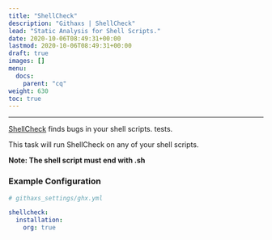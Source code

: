 ```yaml
---
title: "ShellCheck"
description: "Githaxs | ShellCheck"
lead: "Static Analysis for Shell Scripts."
date: 2020-10-06T08:49:31+00:00
lastmod: 2020-10-06T08:49:31+00:00
draft: true
images: []
menu:
  docs:
    parent: "cq"
weight: 630
toc: true
---
```


---

[ShellCheck](https://shellcheck.net) finds bugs in your shell scripts.
tests.

This task will run ShellCheck on any of your shell scripts.

**Note: The shell script must end with .sh**

### Example Configuration

```yaml
# githaxs_settings/ghx.yml

shellcheck:
  installation:
    org: true
```
